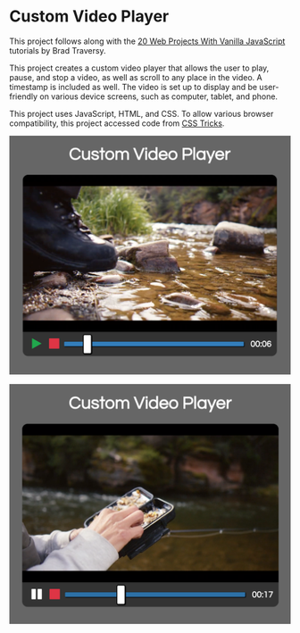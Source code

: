 # Custom Video Player

This project follows along with the [20 Web Projects With Vanilla JavaScript](https://www.udemy.com/course/web-projects-with-vanilla-javascript/) tutorials by Brad Traversy.

This project creates a custom video player that allows the user to play, pause, and stop a video, as well as scroll to any place in the video. A timestamp is included as well. The video is set up to display and be user-friendly on various device screens, such as computer, tablet, and phone.

This project uses JavaScript, HTML, and CSS. To allow various browser compatibility, this project accessed code from [CSS Tricks](https://css-tricks.com/styling-cross-browser-compatible-range-inputs-css/).

![scene from video showing play button](videoPaused.png)

![scene from video showing pause button](videoPlaying.png)
